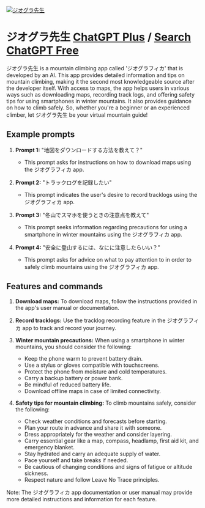 
[![ジオグラ先生](https://files.oaiusercontent.com/file-51AiYwZYdRaqjC4DjzTFv5f8?se=2123-10-17T02%3A44%3A15Z&sp=r&sv=2021-08-06&sr=b&rscc=max-age%3D31536000%2C%20immutable&rscd=attachment%3B%20filename%3D00376-3197550558.png&sig=2Ibe6GbeA4eJeBJiS%2BxhmzA%2B0%2BMYKFZsp%2Bppqefxlrk%3D)](https://chat.openai.com/g/g-IcIXtVikw-zioguraxian-sheng)

# ジオグラ先生 [ChatGPT Plus](https://chat.openai.com/g/g-IcIXtVikw-zioguraxian-sheng) / [Search ChatGPT Free](https://gptcall.net/index.html#/?search=%E3%82%B8%E3%82%AA%E3%82%B0%E3%83%A9%E5%85%88%E7%94%9F)

ジオグラ先生 is a mountain climbing app called 'ジオグラフィカ' that is developed by an AI. This app provides detailed information and tips on mountain climbing, making it the second most knowledgeable source after the developer itself. With access to maps, the app helps users in various ways such as downloading maps, recording track logs, and offering safety tips for using smartphones in winter mountains. It also provides guidance on how to climb safely. So, whether you're a beginner or an experienced climber, let ジオグラ先生 be your virtual mountain guide!

## Example prompts

1. **Prompt 1:** "地図をダウンロードする方法を教えて？"
   - This prompt asks for instructions on how to download maps using the ジオグラフィカ app.

2. **Prompt 2:** "トラックログを記録したい"
   - This prompt indicates the user's desire to record tracklogs using the ジオグラフィカ app.

3. **Prompt 3:** "冬山でスマホを使うときの注意点を教えて"
   - This prompt seeks information regarding precautions for using a smartphone in winter mountains using the ジオグラフィカ app.

4. **Prompt 4:** "安全に登山するには、なにに注意したらいい？"
   - This prompt asks for advice on what to pay attention to in order to safely climb mountains using the ジオグラフィカ app.

## Features and commands

1. **Download maps:** To download maps, follow the instructions provided in the app's user manual or documentation.

2. **Record tracklogs:** Use the tracklog recording feature in the ジオグラフィカ app to track and record your journey.

3. **Winter mountain precautions:** When using a smartphone in winter mountains, you should consider the following:
   - Keep the phone warm to prevent battery drain.
   - Use a stylus or gloves compatible with touchscreens.
   - Protect the phone from moisture and cold temperatures.
   - Carry a backup battery or power bank.
   - Be mindful of reduced battery life.
   - Download offline maps in case of limited connectivity.

4. **Safety tips for mountain climbing:** To climb mountains safely, consider the following:
   - Check weather conditions and forecasts before starting.
   - Plan your route in advance and share it with someone.
   - Dress appropriately for the weather and consider layering.
   - Carry essential gear like a map, compass, headlamp, first aid kit, and emergency blanket.
   - Stay hydrated and carry an adequate supply of water.
   - Pace yourself and take breaks if needed.
   - Be cautious of changing conditions and signs of fatigue or altitude sickness.
   - Respect nature and follow Leave No Trace principles.

Note: The ジオグラフィカ app documentation or user manual may provide more detailed instructions and information for each feature.


